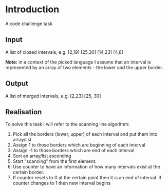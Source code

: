 # Introduction
A code challenge task

## Input
A list of closed intervals, e.g. [2,19] [25,30] [14,23] [4,8]

**Note:** in a context of the picked language I assume that an interval is represented by an array of two elements - the lower and the upper border.

## Output
A list of merged intervals, e.g. [2,23] [25, 30]


## Realisation

To solve this task I will refer to the scanning line algorithm:
1. Pick all the borders (lower, upper) of each interval and put them into array/list
2. Assign 1 to those borders which are beginning of each interval
3. Assign -1 to those borders which are end of each interval
4. Sort an array/list ascending
5. Start "scanning" from the first element.
6. Use counter to have an information of how many intervals exist at the certain border.
7. If counter resets to 0 at the certain point then it is an end of interval. If counter changes to 1 then new interval begins